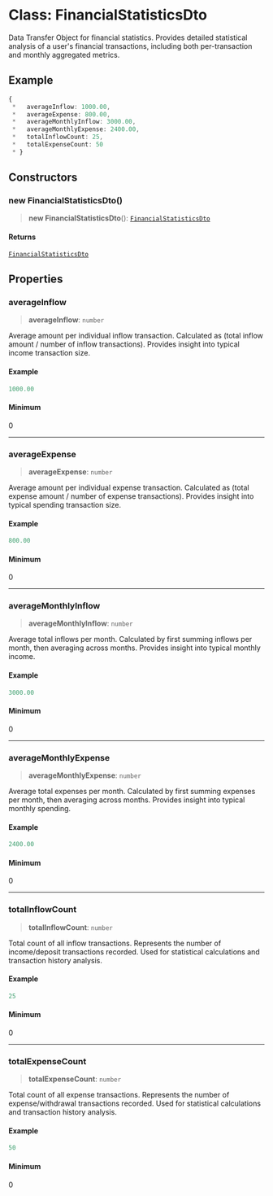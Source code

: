 # Class: FinancialStatisticsDto

Data Transfer Object for financial statistics.
Provides detailed statistical analysis of a user's financial transactions,
including both per-transaction and monthly aggregated metrics.

## Example

```ts
{
 *   averageInflow: 1000.00,
 *   averageExpense: 800.00,
 *   averageMonthlyInflow: 3000.00,
 *   averageMonthlyExpense: 2400.00,
 *   totalInflowCount: 25,
 *   totalExpenseCount: 50
 * }
```

## Constructors

### new FinancialStatisticsDto()

> **new FinancialStatisticsDto**(): [`FinancialStatisticsDto`](FinancialStatisticsDto.md)

#### Returns

[`FinancialStatisticsDto`](FinancialStatisticsDto.md)

## Properties

### averageInflow

> **averageInflow**: `number`

Average amount per individual inflow transaction.
Calculated as (total inflow amount / number of inflow transactions).
Provides insight into typical income transaction size.

#### Example

```ts
1000.00
```

#### Minimum

0

***

### averageExpense

> **averageExpense**: `number`

Average amount per individual expense transaction.
Calculated as (total expense amount / number of expense transactions).
Provides insight into typical spending transaction size.

#### Example

```ts
800.00
```

#### Minimum

0

***

### averageMonthlyInflow

> **averageMonthlyInflow**: `number`

Average total inflows per month.
Calculated by first summing inflows per month, then averaging across months.
Provides insight into typical monthly income.

#### Example

```ts
3000.00
```

#### Minimum

0

***

### averageMonthlyExpense

> **averageMonthlyExpense**: `number`

Average total expenses per month.
Calculated by first summing expenses per month, then averaging across months.
Provides insight into typical monthly spending.

#### Example

```ts
2400.00
```

#### Minimum

0

***

### totalInflowCount

> **totalInflowCount**: `number`

Total count of all inflow transactions.
Represents the number of income/deposit transactions recorded.
Used for statistical calculations and transaction history analysis.

#### Example

```ts
25
```

#### Minimum

0

***

### totalExpenseCount

> **totalExpenseCount**: `number`

Total count of all expense transactions.
Represents the number of expense/withdrawal transactions recorded.
Used for statistical calculations and transaction history analysis.

#### Example

```ts
50
```

#### Minimum

0
